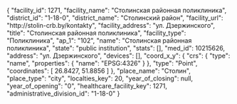 {
    "facility_id": 1271,
    "facility_name": "Столинская районная поликлиника",
    "district_id": "1-18-0",
    "district_name": "Столинский район",
    "facility_url": "http:\/\/stolin-crb.by\/kontakty",
    "facility_address": "ул. Дзержинского",
    "title": "Столинская районная поликлиника",
    "facility_type": "Поликлиника",
    "ap_1": "102",
    "name": "Столинская районная поликлиника",
    "state": "public institution",
    "stats": [],
    "med_id": 10215626,
    "address": "ул. Дзержинского",
    "devices": [],
    "coord_x_y": {
        "crs": {
            "type": "name",
            "properties": {
                "name": "EPSG:4326"
            }
        },
        "type": "Point",
        "coordinates": [
            26.8427,
            51.8856
        ]
    },
    "place_name": "Столин",
    "place_type": "city",
    "localties_key": 20,
    "year_of_closing": null,
    "year_of_opening": "0",
    "healthcare_facility_key": 1271,
    "administrative_division_id": "1-18-0"
}
